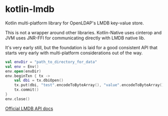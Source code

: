 kotlin-lmdb
=============

Kotlin multi-platform library for OpenLDAP's LMDB key-value store.

This is not a wrapper around other libraries. Kotlin-Native uses cinterop
and JVM uses JNR-FFI for communicating directly with LMDB native lib.

It's very early still, but the foundation is laid for a good consistent API
that starts very early with multi-platform considerations out of the way.

```kotlin
val envDir = "path_to_directory_for_data"
val env = Env()
env.open(envDir)
env.beginTxn { tx ->
    val dbi = tx.dbiOpen()
    tx.put(dbi, "test".encodeToByteArray(), "value".encodeToByteArray())
    tx.commit()
}
env.close()
```

<a href="http://lmdb.tech/doc" target="_blank">Official LMDB API docs</a>